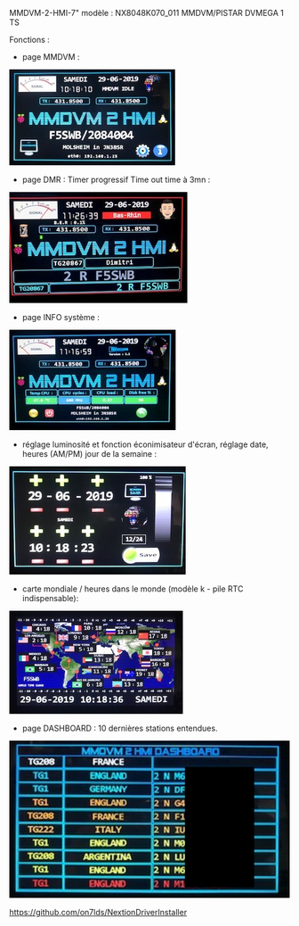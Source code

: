 MMDVM-2-HMI-7" modèle : NX8048K070_011
MMDVM/PISTAR DVMEGA 1 TS 

Fonctions : 
- page MMDVM :
<img src = "https://github.com/f5swb/MMDVM-2-HMI-7-/blob/master/thumbnail_IMG_2738.jpg" title = "Nextion MMDVM">

- page DMR : Timer progressif Time out time à 3mn :
<img src = "https://github.com/f5swb/MMDVM-2-HMI-7-/blob/master/thumbnail_IMG_2757.jpg" title = "Nextion MMDVM">

- page INFO système :
<img src = "https://github.com/f5swb/MMDVM-2-HMI-7-/blob/master/thumbnail_IMG_2755.jpg" title = "Nextion INFO">
  
- réglage luminosité et fonction éconimisateur d'écran, réglage date, heures (AM/PM) jour de la semaine :
<img src = "https://github.com/f5swb/MMDVM-2-HMI-7-/blob/master/thumbnail_IMG_2740.jpg" title = "Nextion MMDVM">

- carte mondiale / heures dans le monde (modèle k - pile RTC indispensable):
<img src = "https://github.com/f5swb/MMDVM-2-HMI-7-/blob/master/thumbnail_IMG_2743.jpg" title = "Nextion MMDVM">

- page DASHBOARD : 10 dernières stations entendues. 
<img src = "https://github.com/f5swb/MMDVM-2-HMI-7-/blob/master/dash.JPG" title = "Nextion MMDVM">

https://github.com/on7lds/NextionDriverInstaller


